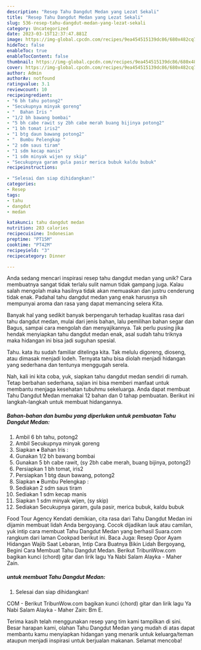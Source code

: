 ```yaml
---
description: "Resep Tahu Dangdut Medan yang Lezat Sekali"
title: "Resep Tahu Dangdut Medan yang Lezat Sekali"
slug: 536-resep-tahu-dangdut-medan-yang-lezat-sekali
category: Uncategorized
date: 2023-03-15T12:37:47.881Z
image: https://img-global.cpcdn.com/recipes/9ea454515139dc86/680x482cq70/tahu-dangdut-medan-foto-resep-utama.jpg
hideToc: false
enableToc: true
enableTocContent: false
thumbnail: https://img-global.cpcdn.com/recipes/9ea454515139dc86/680x482cq70/tahu-dangdut-medan-foto-resep-utama.jpg
cover: https://img-global.cpcdn.com/recipes/9ea454515139dc86/680x482cq70/tahu-dangdut-medan-foto-resep-utama.jpg
author: Admin
authorAv: notfound
ratingvalue: 3.1
reviewcount: 10
recipeingredient:
- "6 bh tahu potong2"
- "Secukupnya minyak goreng"
- "  Bahan Iris "
- "1/2 bh bawang bombai"
- "5 bh cabe rawit sy 2bh cabe merah buang bijinya potong2"
- "1 bh tomat iris2"
- "1 btg daun bawang potong2"
- "  Bumbu Pelengkap "
- "2 sdm saus tiram"
- "1 sdm kecap manis"
- "1 sdm minyak wijen sy skip"
- "Secukupnya garam gula pasir merica bubuk kaldu bubuk"
recipeinstructions:

- "Selesai dan siap dihidangkan!"
categories:
- Resep
tags:
- tahu
- dangdut
- medan

katakunci: tahu dangdut medan 
nutrition: 283 calories
recipecuisine: Indonesian
preptime: "PT15M"
cooktime: "PT42M"
recipeyield: "3"
recipecategory: Dinner

---
```





Anda sedang mencari inspirasi resep tahu dangdut medan yang unik? Cara membuatnya sangat tidak terlalu sulit namun tidak gampang juga. Kalau salah mengolah maka hasilnya tidak akan memuaskan dan justru cenderung tidak enak. Padahal tahu dangdut medan yang enak harusnya sih mempunyai aroma dan rasa yang dapat memancing selera Kita.





Banyak hal yang sedikit banyak berpengaruh terhadap kualitas rasa dari tahu dangdut medan, mulai dari jenis bahan, lalu pemilihan bahan segar dan Bagus, sampai cara mengolah dan menyajikannya. Tak perlu pusing jika hendak menyiapkan tahu dangdut medan enak,      asal sudah tahu triknya maka hidangan ini bisa jadi suguhan spesial.














Tahu. kata itu sudah familiar ditelinga kita. Tak melulu digoreng, dioseng, atau dimasak menjadi lodeh. Ternyata tahu bisa diolah menjadi hidangan yang sederhana dan tentunya menggugah serela.






Nah, kali ini kita coba, yuk, siapkan tahu dangdut medan sendiri di rumah. Tetap berbahan sederhana, sajian ini bisa memberi manfaat untuk membantu menjaga kesehatan tubuhmu sekeluarga. Anda dapat membuat Tahu Dangdut Medan memakai 12 bahan dan 0 tahap pembuatan. Berikut ini langkah-langkah untuk membuat hidangannya.

<!--inarticleads1-->

##### Bahan-bahan dan bumbu yang diperlukan untuk pembuatan Tahu Dangdut Medan:

1. Ambil 6 bh tahu, potong2
1. Ambil Secukupnya minyak goreng
1. Siapkan  ♦ Bahan Iris :
1. Gunakan 1/2 bh bawang bombai
1. Gunakan 5 bh cabe rawit, (sy 2bh cabe merah, buang bijinya, potong2)
1. Persiapkan 1 bh tomat, iris2
1. Persiapkan 1 btg daun bawang, potong2
1. Siapkan  ♦ Bumbu Pelengkap :
1. Sediakan 2 sdm saus tiram
1. Sediakan 1 sdm kecap manis
1. Siapkan 1 sdm minyak wijen, (sy skip)
1. Sediakan Secukupnya garam, gula pasir, merica bubuk, kaldu bubuk


Food Tour Agency Kendati demikian, cita rasa dari Tahu Dangdut Medan ini dijamin membuat lidah Anda bergoyang. Cocok dijadikan lauk atau camilan, yuk intip cara membuat Tahu Dangdut Medan yang berhasil Suara.com rangkum dari laman Cookpad berikut ini. Baca Juga: Resep Opor Ayam Hidangan Wajib Saat Lebaran, Intip Cara Buatnya Bikin Lidah Bergoyang, Begini Cara Membuat Tahu Dangdut Medan. Berikut TribunWow.com bagikan kunci (chord) gitar dan lirik lagu Ya Nabi Salam Alayka - Maher Zain. 

<!--inarticleads2-->

#####  untuk membuat Tahu Dangdut Medan:


1. Selesai dan siap dihidangkan!

COM - Berikut TribunWow.com bagikan kunci (chord) gitar dan lirik lagu Ya Nabi Salam Alayka - Maher Zain: Bm E. 

Terima kasih telah menggunakan resep yang tim kami tampilkan di sini. Besar harapan kami, olahan Tahu Dangdut Medan yang mudah di atas dapat membantu kamu menyiapkan hidangan yang menarik untuk keluarga/teman ataupun menjadi inspirasi untuk berjualan makanan. Selamat mencoba!
